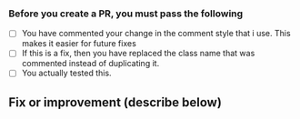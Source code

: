 ### Before you create a PR, you must pass the following

* [ ] You have commented your change in the comment style that i use. This makes it easier for future fixes
* [ ] If this is a fix, then you have replaced the class name that was commented instead of duplicating it.
* [ ] You actually tested this.

## Fix or improvement (describe below)


